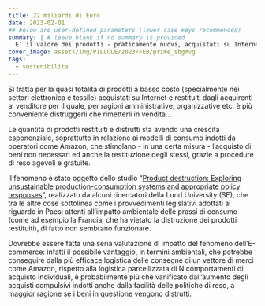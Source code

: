 ```yaml
---
title: 22 miliardi di Euro
date: 2023-02-01
## below are user-defined parameters (lower case keys recommended)
summary: | # leave blank if no summary is provided
  E’ il valore dei prodotti - praticamente nuovi, acquistati su Internet e restituiti dagli acquirenti al venditore - che sono stati in Europa nel 2022. Per il negozio online &egrave; pi&ugrave; conveniente distruggerli che rimetterli in vendita...
cover_image: assets/img/PILLOLE/2023/FEB/prime_sbgmvg
tags:
  - sostenibilita
---
```


Si tratta per la quasi totalità di prodotti a basso costo (specialmente nei settori elettronica e tessile) acquistati su Internet e restituiti dagli acquirenti al venditore per il quale, per ragioni amministrative, organizzative etc. è più conveniente distruggerli che rimetterli in vendita...

Le quantità di prodotti restituiti e distrutti sta avendo una crescita esponenziale, soprattutto in relazione ai modelli di consumo indotti da operatori come Amazon, che stimolano - in una certa misura - l’acquisto di beni non necessari ed anche la restituzione degli stessi, grazie a procedure di reso agevoli e gratuite. 

Il fenomeno è stato oggetto dello studio “[Product destruction: Exploring unsustainable production-consumption systems and appropriate policy responses](https://www.sciencedirect.com/science/article/pii/S2352550922003050?via%3Dihub%C2%A0)”, realizzato da alcuni ricercatori della Lund University (SE), che tra le altre cose sottolinea come i provvedimenti legislativi adottati al riguardo in Paesi attenti all’impatto ambientale delle prassi di consumo (come ad esempio la Francia, che ha vietato la distruzione dei prodotti restituiti), di fatto non sembrano funzionare. 

Dovrebbe essere fatta una seria valutazione di impatto del fenomeno dell’E-commerce: infatti il possibile vantaggio, in termini ambientali, che potrebbe conseguire dalla più efficace logistica delle consegne di un vettore di merci come Amazon, rispetto alla logistica parcellizzata di N comportamenti di acquisto individuali, è probabilmente più che vanificato dall’aumento degli acquisti compulsivi indotti anche dalla facilità delle politiche di reso, a maggior ragione se i beni in questione vengono distrutti.


<!--
  created 2023-02-01 15:42:54.422679 +0100 CET m=+0.024708960
-->